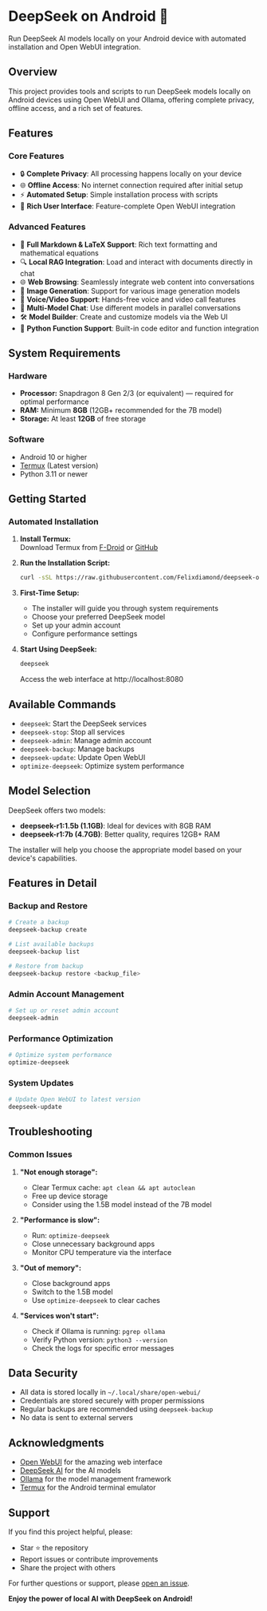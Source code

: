 # DeepSeek on Android 🚀

Run DeepSeek AI models locally on your Android device with automated installation and Open WebUI integration.

## Overview

This project provides tools and scripts to run DeepSeek models locally on Android devices using Open WebUI and Ollama, offering complete privacy, offline access, and a rich set of features.

## Features

### Core Features
- 🔒 **Complete Privacy**: All processing happens locally on your device
- 🌐 **Offline Access**: No internet connection required after initial setup
- ⚡ **Automated Setup**: Simple installation process with scripts
- 🎨 **Rich User Interface**: Feature-complete Open WebUI integration

### Advanced Features
- 📝 **Full Markdown & LaTeX Support**: Rich text formatting and mathematical equations
- 🔍 **Local RAG Integration**: Load and interact with documents directly in chat
- 🌐 **Web Browsing**: Seamlessly integrate web content into conversations
- 🎨 **Image Generation**: Support for various image generation models
- 🎤 **Voice/Video Support**: Hands-free voice and video call features
- 🔄 **Multi-Model Chat**: Use different models in parallel conversations
- 🛠️ **Model Builder**: Create and customize models via the Web UI
- 🐍 **Python Function Support**: Built-in code editor and function integration

## System Requirements

### Hardware
- **Processor:** Snapdragon 8 Gen 2/3 (or equivalent) — required for optimal performance
- **RAM:** Minimum **8GB** (12GB+ recommended for the 7B model)
- **Storage:** At least **12GB** of free storage

### Software
- Android 10 or higher
- [Termux](https://github.com/termux/termux-app/releases) (Latest version)
- Python 3.11 or newer

## Getting Started

### Automated Installation

1. **Install Termux:**  
   Download Termux from [F-Droid](https://f-droid.org/packages/com.termux/) or [GitHub](https://github.com/termux/termux-app/releases)

2. **Run the Installation Script:**  
   ```bash
   curl -sSL https://raw.githubusercontent.com/Felixdiamond/deepseek-on-android/main/install.sh | bash
   ```

3. **First-Time Setup:**
   - The installer will guide you through system requirements
   - Choose your preferred DeepSeek model
   - Set up your admin account
   - Configure performance settings

4. **Start Using DeepSeek:**
   ```bash
   deepseek
   ```
   Access the web interface at http://localhost:8080

## Available Commands

- `deepseek`: Start the DeepSeek services
- `deepseek-stop`: Stop all services
- `deepseek-admin`: Manage admin account
- `deepseek-backup`: Manage backups
- `deepseek-update`: Update Open WebUI
- `optimize-deepseek`: Optimize system performance

## Model Selection

DeepSeek offers two models:
- **deepseek-r1:1.5b (1.1GB)**: Ideal for devices with 8GB RAM
- **deepseek-r1:7b (4.7GB)**: Better quality, requires 12GB+ RAM

The installer will help you choose the appropriate model based on your device's capabilities.

## Features in Detail

### Backup and Restore
```bash
# Create a backup
deepseek-backup create

# List available backups
deepseek-backup list

# Restore from backup
deepseek-backup restore <backup_file>
```

### Admin Account Management
```bash
# Set up or reset admin account
deepseek-admin
```

### Performance Optimization
```bash
# Optimize system performance
optimize-deepseek
```

### System Updates
```bash
# Update Open WebUI to latest version
deepseek-update
```

## Troubleshooting

### Common Issues

1. **"Not enough storage":**
   - Clear Termux cache: `apt clean && apt autoclean`
   - Free up device storage
   - Consider using the 1.5B model instead of the 7B model

2. **"Performance is slow":**
   - Run: `optimize-deepseek`
   - Close unnecessary background apps
   - Monitor CPU temperature via the interface

3. **"Out of memory":**
   - Close background apps
   - Switch to the 1.5B model
   - Use `optimize-deepseek` to clear caches

4. **"Services won't start":**
   - Check if Ollama is running: `pgrep ollama`
   - Verify Python version: `python3 --version`
   - Check the logs for specific error messages

## Data Security

- All data is stored locally in `~/.local/share/open-webui/`
- Credentials are stored securely with proper permissions
- Regular backups are recommended using `deepseek-backup`
- No data is sent to external servers

## Acknowledgments

- [Open WebUI](https://github.com/open-webui/open-webui) for the amazing web interface
- [DeepSeek AI](https://github.com/deepseek-ai) for the AI models
- [Ollama](https://github.com/ollama/ollama) for the model management framework
- [Termux](https://github.com/termux) for the Android terminal emulator

## Support

If you find this project helpful, please:
- Star ⭐ the repository
- Report issues or contribute improvements
- Share the project with others

For further questions or support, please [open an issue](../../issues).

**Enjoy the power of local AI with DeepSeek on Android!**